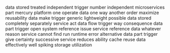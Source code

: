 data stored treated independent trigger number independent microservices part mercury platform one operate data one way another order maximize reusability data make trigger generic lightweight possible data stored completely separately service act data flow trigger way consequence data part trigger open system reference issue service reference data whatever reason service cannot find run runtime error alternative data part trigger give certainty successive service reduces ability cache reuse data effectively well spiking storage utilization
